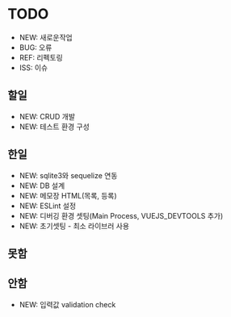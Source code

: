 # TODO
* NEW: 새로운작업
* BUG: 오류
* REF: 리펙토링
* ISS: 이슈

## 할일
* NEW: CRUD 개발
* NEW: 테스트 환경 구성

## 한일
* NEW: sqlite3와 sequelize 연동
* NEW: DB 설계
* NEW: 메모장 HTML(목록, 등록)
* NEW: ESLint 설정
* NEW: 디버깅 환경 셋팅(Main Process, VUEJS_DEVTOOLS 추가)
* NEW: 초기셋팅 - 최소 라이브러 사용

## 못함

## 안함
* NEW: 입력값 validation check